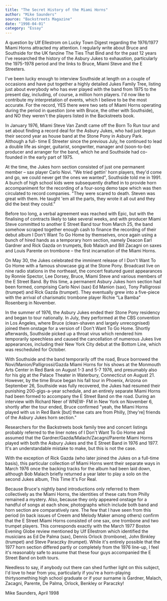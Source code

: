 ```yaml
---
title: "The Secret History of the Miami Horns"
author: "Mike Saunders"
source: "Backstreets Magazine"
date: "1998-04-01"
category: "Essay"
---
```


A question by Ulf Ellestrom on Lucky Town Digest regarding the 1976/1977 Miami Horns attracted my attention. I regularly write about Bruce and Southside for the UK fanzine The Ties That Bind and for the past 12 years I've researched the history of the Asbury Jukes to exhaustion, particularly the 1975-1978 period and the links to Bruce, Miami Steve and the E Streeters.

I've been lucky enough to interview Southside at length on a couple of occasions and have put together a highly detailed Jukes Family Tree, listing just about everybody who has ever played with the band from 1975 to the present day, including, of course, a million horn players. I'd now like to contribute my interpretation of events, which I believe to be the most accurate. For the record, YES there were two sets of Miami Horns operating during the period in question (one with Bruce, the other with Southside), and NO they weren't the players listed in the Backstreets book.

In January 1976, Miami Steve Van Zandt came off the Born To Run tour and set about finding a record deal for the Asbury Jukes, who had just begun their second year as house band at the Stone Pony in Asbury Park. Although a full- time E Streeter since the previous July, he continued to lead a double life as singer, guitarist, songwriter, manager and (soon-to-be) producer and arranger for the band, which he and Southside had co-founded in the early part of 1975.

At the time, the Jukes horn section consisted of just one permanent member – sax player Carlo Novi. "We tried gettin' horn players, they'd come and go, we could never get the ones we wanted", Southside told me in 1991. A bunch of high school kids were subsequently drafted in to provide horn accompaniment for the recording of a four-song demo tape which was then circulated to record companies. "They were scared to death. Steven was great with them. He taught 'em all the parts, they wrote it all out and they did the best they could."

Before too long, a verbal agreement was reached with Epic, but with the finalising of contracts likely to take several weeks, and with producer Miami Steve committed to another E Street Band tour from March 25, the band somehow scraped together enough cash to finance the recording of their debut album I Don't Want To Go Home by themselves, once again using a bunch of hired hands as a temporary horn section, namely Deacon Earl Gardner and Rick Gazda on trumpets, Bob Malach and Bill Zacagni on saxes and Louis Parente on trombone – the first incarnation of the Miami Horns.

On May 30, the Jukes celebrated the imminent release of I Don't Want To Go Home with a famous showcase gig at the Stone Pony. Broadcast live on nine radio stations in the northeast, the concert featured guest appearances by Ronnie Spector, Lee Dorsey, Bruce, Miami Steve and various members of the E Street Band. By this time, a permanent Asbury Jukes horn section had been formed, comprising Carlo Novi (sax) Ed Manion (sax), Tony Palligrossi (trumpet) and Rick Gazda (trumpet). They eventually grew into a five-piece with the arrival of charismatic trombone player Richie "La Bamba" Rosenberg in November.

In the summer of 1976, the Asbury Jukes ended their Stone Pony residency and began to tour nationally. In July, they performed at the CBS convention in Los Angeles, where Bruce (clean-shaven and largely unrecognised) joined them onstage for a version of I Don't Want To Go Home. Shortly afterwards, Southside picked up a throat virus which rendered him temporarily speechless and caused the cancellation of numerous Jukes live appearances, including their New York City debut at the Bottom Line, which was rescheduled for October.

With Southside and the band temporarily off the road, Bruce borrowed the Novi/Manion/Palligrossi/Gazda Miami Horns for his shows at the Monmouth Arts Center in Red Bank on August 1-3 and 5-7 1976, and presumably also for his gig at the Palace Theater in Waterbury, Connecticut on August 21\. However, by the time Bruce began his fall tour in Phoenix, Arizona on September 26, Southside was fully recovered, the Jukes had resumed their punishing 200-gigs-a-year schedule, and an entirely separate Miami Horns had been formed to accompany the E Street Band on the road. During an interview with Richard Neer of WNEW- FM in New York on November 6, shortly after the tour ended, Bruce confirmed "yeah, the Miami Horns played with us in Red Bank [but] these cats are from Philly, [they're] friends of the Asbury Jukes horn section."

Researchers for the Backstreets book family tree and concert listings probably referred to the liner notes of I Don't Want To Go Home and assumed that the Gardner/Gazda/Malach/Zacagni/Parente Miami Horns played with both the Asbury Jukes and the E Street Band in 1976 and 1977. It's an understandable mistake to make, but this is not the case.

With the exception of Rick Gazda (who later joined the Jukes on a full-time basis), this particular collection of Miami Horns went their separate ways in March 1976 once the backing tracks for the album had been laid down, although Bob Malach briefly returned a year later to play a solo on the second Jukes album, This Time It's For Real.

Because Bruce's nightly band introductions only referred to them collectively as the Miami Horns, the identities of these cats from Philly remained a mystery. Also, because they only appeared onstage for a handful of songs at each show, photographs which include both band and horn section are comparatively rare. The few that I have seen from this period (in back issues of Creem and Melody Maker among others) confirm that the E Street Miami Horns consisted of one sax, one trombone and two trumpet players. This corresponds exactly with the March 1977 Boston Evening Globe review mentioned by Ulf Ellestrom which identified the musicians as Ed De Palma (sax), Dennis Orlock (trombone), John Binkley (trumpet) and Steve Paraczky (trumpet). While it's entirely possible that the 1977 horn section differed partly or completely from the 1976 line-up, I feel it's reasonably safe to assume that these four guys accompanied the E Street Band on both tours.

Needless to say, if anybody out there can shed further light on this subject, I'd love to hear from you, particularly if you're a horn-playing thirtysomething high school graduate or if your surname is Gardner, Malach, Zacagni, Parente, De Palma, Orlock, Benkley or Paraczky!

Mike Saunders, April 1998
